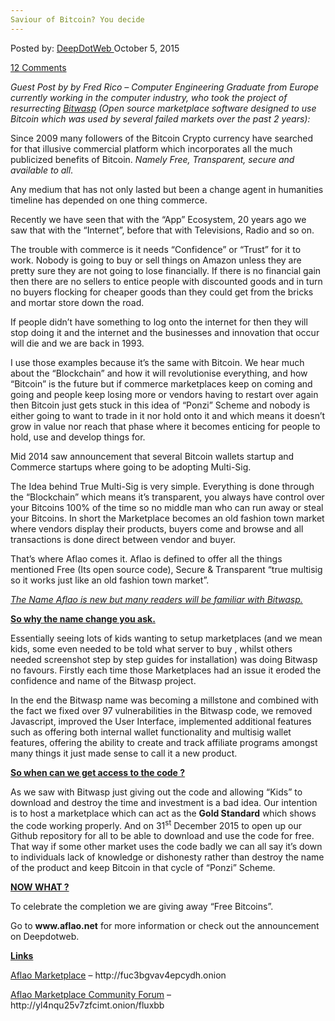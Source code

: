 ```yaml
---
Saviour of Bitcoin? You decide
---
```

<article class="post-listing post-11685 post type-post status-publish format-standard has-post-thumbnail hentry category-deepdot-news tag-bitcoin tag-decide tag-saviour">
<div class="post-inner">
<span>Posted by: <a href="https://www.deepdotweb.com/author/admin/" title="">DeepDotWeb </a></span>
<span>October 5, 2015</span>

<span><a href="https://www.deepdotweb.com/2015/10/05/saviour-of-bitcoin-you-decide/#comments">12 Comments</a></span>


<p><em>Guest Post by by Fred Rico – Computer Engineering Graduate from Europe currently working in the computer industry, who took the project of resurrecting <a href="https://www.deepdotweb.com/tag/bitwasp/">Bitwasp</a> (Open source marketplace software designed to use Bitcoin which was used by several failed markets over the past 2 years):</em></p>
<p>Since 2009 many followers of the Bitcoin Crypto currency have searched for that illusive commercial platform which incorporates all the much publicized benefits of Bitcoin. <em>Namely Free, Transparent, secure and available to all</em>.</p>
<p>Any medium that has not only lasted but been a change agent in humanities timeline has depended on one thing commerce.</p>
<p>Recently we have seen that with the “App” Ecosystem, 20 years ago we saw that with the “Internet”, before that with Televisions, Radio and so on.</p>
<p>The trouble with commerce is it needs “Confidence” or “Trust” for it to work. Nobody is going to buy or sell things on Amazon unless they are pretty sure they are not going to lose financially. If there is no financial gain then there are no sellers to entice people with discounted goods and in turn no buyers flocking for cheaper goods than they could get from the bricks and mortar store down the road.</p>
<p>If people didn’t have something to log onto the internet for then they will stop doing it and the internet and the businesses and innovation that occur will die and we are back in 1993.</p>
<p>I use those examples because it’s the same with Bitcoin. We hear much about the “Blockchain” and how it will revolutionise everything, and how “Bitcoin” is the future but if commerce marketplaces keep on coming and going and people keep losing more or vendors having to restart over again then Bitcoin just gets stuck in this idea of “Ponzi” Scheme and nobody is either going to want to trade in it nor hold onto it and which means it doesn’t grow in value nor reach that phase where it becomes enticing for people to hold, use and develop things for.</p>
<p>Mid 2014 saw announcement that several Bitcoin wallets startup and Commerce startups where going to be adopting Multi-Sig.</p>
<p>The Idea behind True Multi-Sig is very simple. Everything is done through the “Blockchain” which means it’s transparent, you always have control over your Bitcoins 100% of the time so no middle man who can run away or steal your Bitcoins. In short the Marketplace becomes an old fashion town market where vendors display their products, buyers come and browse and all transactions is done direct between vendor and buyer.</p>
<p>That’s where Aflao comes it. Aflao is defined to offer all the things mentioned Free (Its open source code), Secure &amp; Transparent “true multisig so it works just like an old fashion town market”.</p>
<p><em><u>The Name Aflao is new but many readers will be familiar with <a href="https://www.deepdotweb.com/2015/03/26/bitwasp-is-planning-a-quiet-comeback/">Bitwasp</a>.</u></em></p>
<p><strong><u>So why the name change you ask. </u></strong></p>
<p>Essentially seeing lots of kids wanting to setup marketplaces (and we mean kids, some even needed to be told what server to buy , whilst others needed screenshot step by step guides for installation) was doing Bitwasp no favours. Firstly each time those Marketplaces had an issue it eroded the confidence and name of the Bitwasp project.</p>
<p>In the end the Bitwasp name was becoming a millstone and combined with the fact we fixed over 97 vulnerabilities in the Bitwasp code, we removed Javascript, improved the User Interface, implemented additional features such as offering both internal wallet functionality and multisig wallet features, offering the ability to create and track affiliate programs amongst many things it just made sense to call it a new product.</p>
<p><strong><u>So when can we get access to the code ?</u></strong></p>
<p>As we saw with Bitwasp just giving out the code and allowing “Kids” to download and destroy the time and investment is a bad idea. Our intention is to host a marketplace which can act as the <strong>Gold Standard</strong> which shows the code working properly. And on 31<sup>st</sup> December 2015 to open up our Github repository for all to be able to download and use the code for free. That way if some other market uses the code badly we can all say it’s down to individuals lack of knowledge or dishonesty rather than destroy the name of the product and keep Bitcoin in that cycle of “Ponzi” Scheme.</p>
<p><strong><u>NOW WHAT ?</u></strong></p>
<p>To celebrate the completion we are giving away “Free Bitcoins”.</p>
<p>Go to <strong>www.aflao.net</strong> for more information or check out the announcement on Deepdotweb.</p>
<p><strong><u>Links</u></strong></p>
<p><u>Aflao Marketplace</u> &#8211; http://fuc3bgvav4epcydh.onion</p>
<p><u>Aflao Marketplace Community Forum</u> &#8211; http://yl4nqu25v7zfcimt.onion/fluxbb</p>
</div>
<span style="display:none"><a href="https://www.deepdotweb.com/tag/bitcoin/" rel="tag">bitcoin</a> <a href="https://www.deepdotweb.com/tag/decide/" rel="tag">decide</a> <a href="https://www.deepdotweb.com/tag/saviour/" rel="tag">saviour</a></span> <span style="display:none" class="updated">2015-10-05</span>
<div style="display:none" class="vcard author" itemprop="author" itemscope itemtype="http://schema.org/Person"><strong class="fn" itemprop="name">